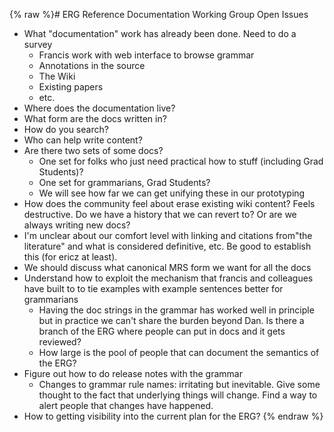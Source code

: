 {% raw %}# ERG Reference Documentation Working Group Open Issues

- What "documentation" work has already been done. Need to do a survey
  - Francis work with web interface to browse grammar
  - Annotations in the source
  - The Wiki
  - Existing papers 
  - etc.
- Where does the documentation live?
- What form are the docs written in?
- How do you search?
- Who can help write content?
- Are there two sets of some docs?
  - One set for folks who just need practical how to stuff (including Grad Students)?
  - One set for grammarians, Grad Students?
  - We will see how far we can get unifying these in our prototyping
- How does the community feel about erase existing wiki content? Feels destructive. Do we have a history that we can revert to? Or are we always writing new docs?
- I'm unclear about our comfort level with linking and citations from"the literature" and what is considered definitive, etc. Be good to establish this (for ericz at least). 
- We should discuss what canonical MRS form we want for all the docs
- Understand how to exploit the mechanism that francis and colleagues have built to to tie examples with example sentences better for grammarians
  - Having the doc strings in the grammar has worked well in principle but in practice we can't share the burden beyond Dan.  Is there a branch of the ERG where people can put in docs and it gets reviewed?
  - How large is the pool of people that can document the semantics of the ERG?
- Figure out how to do release notes with the grammar
  - Changes to grammar rule names: irritating but inevitable. Give some thought to the fact that underlying things will change.  Find a way to alert people that changes have happened.  
- How to getting visibility into the current plan for the ERG?
<update date omitted for speed>{% endraw %}